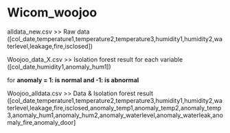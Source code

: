 # Wicom_woojoo

alldata_new.csv >> Raw data 
([col_date,temperature1,temperature2,temperature3,humidity1,humidity2,waterlevel,leakage,fire,isclosed])


Woojoo_data_X.csv >> Isolation forest result for each variable
([col_date,humidity1,anomaly_hum1])

for **anomaly = 1: is normal and -1: is abnormal**


Woojoo_alldata.csv >> Data & Isolation forest result
([col_date,temperature1,temperature2,temperature3,humidity1,humidity2,waterlevel,leakage,fire,isclosed,anomaly_temp1,anomaly_temp2,anomaly_temp3,anomaly_hum1,anomaly_hum2,anomaly_waterlevel,anomaly_waterleak,anomaly_fire,anomaly_door]
